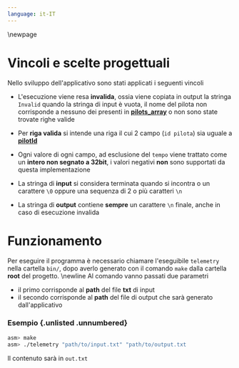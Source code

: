 ```yaml
---
language: it-IT
---
```


\newpage

# Vincoli e scelte progettuali
Nello sviluppo dell'applicativo sono stati applicati i seguenti vincoli

- L'esecuzione viene resa **invalida**, ossia viene copiata in output la stringa `Invalid` quando la stringa di input è vuota, il nome del pilota non corrisponde a nessuno dei presenti in [**pilots_array**](#variabili-globali) o non sono state trovate righe valide

- Per **riga valida** si intende una riga il cui 2 campo (`id pilota`) sia uguale a [**pilotId**](#flusso-telemetry)
 
- Ogni valore di ogni campo, ad esclusione del `tempo` viene trattato come un **intero non segnato a 32bit**, i valori negativi **non** sono supportati da questa implementazione

- La stringa di **input** si considera terminata quando si incontra o un carattere `\0` oppure una sequenza di 2 o più caratteri `\n`

- La stringa di **output** contiene **sempre** un carattere `\n` finale, anche in caso di esecuzione invalida

# Funzionamento
Per eseguire il programma è necessario chiamare l'eseguibile `telemetry` nella cartella `bin/`, dopo averlo generato con il comando `make` dalla cartella **root** del progetto. \newline
Al comando vanno passati due parametri

- il primo corrisponde al **path** del file **txt** di input
- il secondo corrisponde al **path** del file di output che sarà generato dall'applicativo

### Esempio {.unlisted .unnumbered}
```sh
asm> make
asm> ./telemetry "path/to/input.txt" "path/to/output.txt
```
Il contenuto sarà in `out.txt`